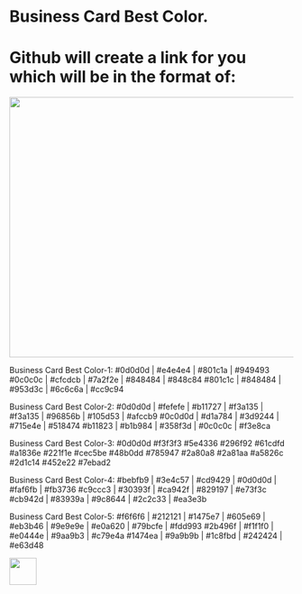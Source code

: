 # Business Card Best Color.
# Github will create a link for you which will be in the format of:

<img src="http://envato-knowledgebase.s3.amazonaws.com/Item%20Tips/bleedlines.jpeg" width="600" height="462">

Business Card Best Color-1: 
#0d0d0d | #e4e4e4 | #801c1a | #949493
#0c0c0c | #cfcdcb | #7a2f2e | #848484 | #848c84
#801c1c | #848484 | #953d3c | #6c6c6a | #cc9c94

Business Card Best Color-2:
#0d0d0d | #fefefe | #b11727 | #f3a135 | #f3a135 | #96856b | #105d53 | #afccb9
#0c0d0d | #d1a784 | #3d9244 | #715e4e | #518474
#b11823 | #b1b984 | #358f3d | #0c0c0c | #f3e8ca

Business Card Best Color-3:
#0d0d0d #f3f3f3 #5e4336 #296f92 #61cdfd #a1836e
#221f1e #cec5be #48b0dd #785947 #2a80a8
#2a81aa #a5826c #2d1c14 #452e22 #7ebad2

Business Card Best Color-4: 
#bebfb9 | #3e4c57 | #cd9429 | #0d0d0d | #faf6fb | #fb3736
#c9ccc3 | #30393f | #ca942f | #829197 | #e73f3c
#cb942d | #83939a | #9c8644 | #2c2c33 | #ea3e3b

Business Card Best Color-5:
#f6f6f6 | #212121 | #1475e7 | #605e69 | #eb3b46 | #9e9e9e | #e0a620 | #79bcfe | #fdd993
#2b496f | #f1f1f0 | #e0444e | #9aa9b3 | #c79e4a 
#1474ea | #9a9b9b | #1c8fbd | #242424 | #e63d48


<a href="url"><img src="http://envato-knowledgebase.s3.amazonaws.com/Item%20Tips/bleedlines.jpeg" align="left" height="48" width="48" ></a>
